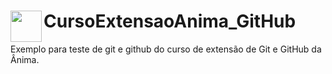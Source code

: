 # <img height="50" width="50" align="left" src="https://emojis.slackmojis.com/emojis/images/1620836617/38248/rupee.gif?1620836617"/> CursoExtensaoAnima_GitHub
Exemplo para teste de git e github do curso de extensão de Git e GitHub da Ânima.
